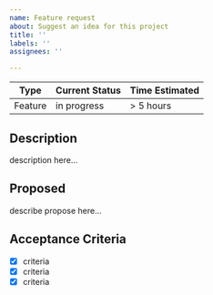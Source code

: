 ```yaml
---
name: Feature request
about: Suggest an idea for this project
title: ''
labels: ''
assignees: ''

---
```


| Type           | Current Status | Time Estimated
|----------------|----------------|----------------
| Feature        | in progress    |       > 5 hours  

## Description

description here...

## Proposed

describe propose here...

## Acceptance Criteria

- [x] criteria
- [x] criteria
- [x] criteria
